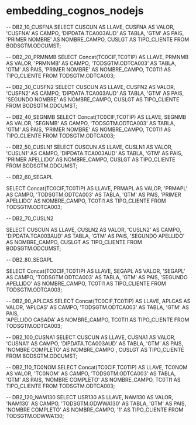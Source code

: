 # embedding_cognos_nodejs



-- DB2_10_CUSFNA
SELECT 
	CUSCUN AS LLAVE, 
	CUSFNA AS VALOR,
	'CUSFNA' AS CAMPO,
	'DIPDATA.TCA003AUD' AS TABLA,
	'GTM' AS PAIS,
                'PRIMER NOMBRE' AS NOMBRE_CAMPO,
                CUSLGT AS TIPO_CLIENTE
FROM	BODSGTM.ODCUMST;


-- DB2_20_PRMNMB
SELECT 
	Concat(TC0CIF,TC0TIP) AS LLAVE, 
	PRMNMB AS VALOR,
	'PRMNMB' AS CAMPO,
	'TODSGTM.ODTCA003' AS TABLA,
	'GTM' AS PAIS,
                'PRIMER NOMBRE' AS NOMBRE_CAMPO,
                TC0TI1 AS TIPO_CLIENTE
FROM	TODSGTM.ODTCA003;

-- DB2_30_CUSFN2
SELECT 
	CUSCUN AS LLAVE, 
	CUSFN2 AS VALOR,
	'CUSFN2' AS CAMPO,
	'DIPDATA.TCA003AUD' AS TABLA,
	'GTM' AS PAIS,
                'SEGUNDO NOMBRE' AS NOMBRE_CAMPO,
                CUSLGT AS TIPO_CLIENTE	
FROM	BODSGTM.ODCUMST;


-- DB2_40_SEGNMB
SELECT 
	Concat(TC0CIF,TC0TIP) AS LLAVE, 
	SEGNMB AS VALOR,
	'SEGNMB' AS CAMPO,
	'TODSGTM.ODTCA003' AS TABLA,
	'GTM' AS PAIS,
                'PRIMER NOMBRE' AS NOMBRE_CAMPO,
                TC0TI1 AS TIPO_CLIENTE
FROM	TODSGTM.ODTCA003;


-- DB2_50_CUSLN1
SELECT 
	CUSCUN AS LLAVE, 
	CUSLN1 AS VALOR,
	'CUSLN1' AS CAMPO,
	'DIPDATA.TCA003AUD' AS TABLA,
	'GTM' AS PAIS,
                'PRIMER APELLIDO' AS NOMBRE_CAMPO,
                CUSLGT AS TIPO_CLIENTE
FROM	BODSGTM.ODCUMST;

-- DB2_60_SEGAPL

SELECT 
	Concat(TC0CIF,TC0TIP) AS LLAVE, 
	PRMAPL AS VALOR,
	'PRMAPL' AS CAMPO,
	'TODSGTM.ODTCA003' AS TABLA,
	'GTM' AS PAIS,
                'PRIMER APELLIDO' AS NOMBRE_CAMPO,
                TC0TI1 AS TIPO_CLIENTE
FROM	TODSGTM.ODTCA003;


-- DB2_70_CUSLN2

SELECT 
	CUSCUN AS LLAVE, 
	CUSLN2 AS VALOR,
	'CUSLN2' AS CAMPO,
	'DIPDATA.TCA003AUD' AS TABLA,
	'GTM' AS PAIS,
                'SEGUNDO APELLIDO' AS NOMBRE_CAMPO,
                CUSLGT AS TIPO_CLIENTE
FROM	BODSGTM.ODCUMST;


-- DB2_80_SEGAPL

SELECT 
	Concat(TC0CIF,TC0TIP) AS LLAVE, 
	SEGAPL AS VALOR,
	'SEGAPL' AS CAMPO,
	'TODSGTM.ODTCA003' AS TABLA,
	'GTM' AS PAIS,
                'SEGUNDO APELLIDO' AS NOMBRE_CAMPO,
                TC0TI1 AS TIPO_CLIENTE
FROM	TODSGTM.ODTCA003;


-- DB2_90_APLCAS
SELECT 
	Concat(TC0CIF,TC0TIP) AS LLAVE, 
	APLCAS AS VALOR,
	'APLCAS' AS CAMPO,
	'TODSGTM.ODTCA003' AS TABLA,
	'GTM' AS PAIS, 	
                'APELLIDO CASADA' AS NOMBRE_CAMPO,
                TC0TI1 AS TIPO_CLIENTE
FROM	TODSGTM.ODTCA003;


-- DB2_100_CUSNA1
SELECT 
	CUSCUN AS LLAVE, 
	CUSNA1 AS VALOR,
	'CUSNA1' AS CAMPO,
	'DIPDATA.TCA003AUD' AS TABLA,
	'GTM' AS PAIS,
                'NOMBRE COMPLETO' AS NOMBRE_CAMPO	,
                CUSLGT AS TIPO_CLIENTE
FROM	BODSGTM.ODCUMST;


-- DB2_110_TC0NOM
SELECT 
	Concat(TC0CIF,TC0TIP) AS LLAVE, 
	TC0NOM AS VALOR,
	'TC0NOM' AS CAMPO,
	'TODSGTM.ODTCA003' AS TABLA,
	'GTM' AS PAIS,
                'NOMBRE COMPLETO' AS NOMBRE_CAMPO,
                TC0TI1 AS TIPO_CLIENTE
FROM	TODSGTM.ODTCA003;

-- DB2_120_NAM130
SELECT 
	USR130 AS LLAVE, 
	NAM130 AS VALOR,
	'NAM130' AS CAMPO,
	'TODSGTM.ODWWA130' AS TABLA,
	'GTM' AS PAIS, 	
                'NOMBRE COMPLETO' AS NOMBRE_CAMPO,
                '1' AS TIPO_CLIENTE 
FROM	TODSGTM.ODWWA130;









